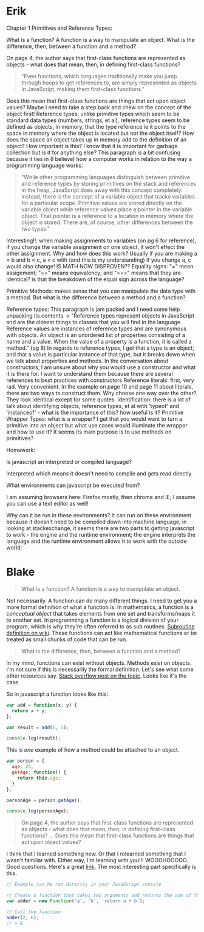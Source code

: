 # Erik

Chapter 1 Primitives and Reference Types:

What is a function? A function is a way to manipulate an object.  What is the difference, then, between a function and a method?

On page 4, the author says that first-class functions are represented as objects - what does that mean, then, in defining first-class functions?

> "Even functions, which languages traditionally make you jump through hoops to get references to, are simply represented as objects in JavaScript, making them first-class functions."

Does this mean that first-class functions are things that act upon object values? Maybe I need to take a step back and chew on the concept of the object first!
Reference types: unlike primitive types which seem to be standard data types (numbers, strings, et al), reference types seem to be defined as objects, in memory, that the type reference ie it points to the space in memory where the object is located but not the object itself? How does the space an object takes up in memory add to the definition of an object? How important is this? I know that it is important for garbage collection but is it for anything else?
This paragraph is a bit confusing because it ties in (I believe) how a computer works in relation to the way a programming language works:

> "While other programming languages distinguish between primitive and reference types by storing primitives on the stack and references in the heap, JavaScript does away with this concept completely. Instead, there is the concept of a variable object that tracks variables for a particular scope. Primitive values are stored directly on the variable object while reference values place a pointer in the variable object. That pointer is a reference to a location in memory where the object is stored. There are, of course, other differences between the two types."

Interesting!!: when making assignments to variables (on pg 6 for reference), if you change the variable assignment on one object, it won't effect the other assignment. Why and how does this work?  Usually if you are making a = b and b = c, a = c with (and this is my understanding) if you change a, c would also change! IS MATH NOW DISPROVEN??
Equality signs: "=" mean assignment; "==" means equivalency; and "===" means that they are identical? is that the breakdown of the equal sign across the language?

Primitive Methods: makes sense that you can manipulate the data type with a method. But what is the difference between a method and a function?

Reference types: This paragraph is jam packed and I need some help unpacking its contents -> "Reference types represent objects in JavaScript and are the closest things to classes that you will find in the language. Reference values are instances of reference types and are synonymous with objects. An object is an unordered list of properties consisting of a name and a value. When the value of a property is a function, it is called a method." (pg 8)
In regards to reference types, I get that a type is an object; and that a value is particular instance of that type, but it breaks down when we talk about properties and methods.
In the conversation about constructors, I am unsure about why you would use a constructor and what it is there for.  I want to understand them because there are several references to best practices with constructors
Reference literals: first, very rad. Very convenient. In the example on page 10 and page 11 about literals, there are two ways to construct them.  Why choose one way over the other? They look identical except for some quotes.
Identification: there is a lot of talk about identifying objects, reference types, et al with 'typeof' and 'instanceof' - what is the importance of this? how useful is it?
Primitive Wrapper Types: what is a wrapper? I get that you would want to turn a primitive into an object but what use cases would illuminate the wrapper and how to use it? It seems its main purpose is to use methods on primitives?

Homework:

Is javascript an interpreted or compiled language?

Interpreted which means it doesn't need to compile and gets read directly

What environments can javascript be executed from?

I am assuming browsers here: Firefox mostly, then chrome and IE; I assume you can use a text editor as well!

Why can it be run in these environments? It can run on these environment because it doesn't need to be compiled down into machine language; in looking at stackexchange, it seems there are two parts to getting javascript to work - the engine and the runtime environment; the engine interprets the language and the runtime environment allows it to work with the outside world;

# Blake

> What is a function? A function is a way to manipulate an object.

Not necessarily. A function can do many different things. I need to get you a more formal definition of what a function is. In mathematics, a function is a _conceptual object_ that takes elements from one set and transforms/maps it to another set. In programming a function is a logical division of your program, which is why they're often referred to as sub routines. [Subroutine definition on wiki](https://en.wikipedia.org/wiki/Subroutine). These functions can act like mathematical functions or be treated as small chunks of code that can be run.

> What is the difference, then, between a function and a method?

In my mind, functions can exist without objects. Methods exist on objects. I'm not sure if this is necessarily the formal definition. Let's see what some other resources say. [Stack overflow post on the topic](http://stackoverflow.com/questions/155609/difference-between-a-method-and-a-function). Looks like it's the case.

So in javascript a function looks like this:

```js
var add = function(x, y) {
  return x + y;
};

var result = add(1, 1);

console.log(result);
```

This is _one_ example of how a method could be attached to an object.

```js
var person = {
  age: 25,
  getAge: function() {
    return this.age;
  }
};

personAge = person.getAge();

console.log(personAge);
```

> On page 4, the author says that first-class functions are represented as objects - what does that mean, then, in defining first-class functions?
> ...
> Does this mean that first-class functions are things that act upon object values?

I think that I learned something new. Or that I relearned something that I wasn't familiar with. Either way, I'm learning with you!!! WOOOHOOOOO. Good questions. Here's a great [link](https://developer.mozilla.org/en-US/docs/Web/JavaScript/Reference/Global_Objects/Function). The most interesting part specifically is this.

```js
// Example can be run directly in your JavaScript console

// Create a function that takes two arguments and returns the sum of those arguments
var adder = new Function('a', 'b', 'return a + b');

// Call the function
adder(2, 6);
// > 8
```


